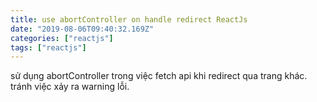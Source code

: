 ```yaml
---
title: use abortController on handle redirect ReactJs
date: "2019-08-06T09:40:32.169Z"
categories: ["reactjs"]
tags: ["reactjs"]
---
```

sử dụng abortController trong việc fetch api khi redirect qua trang khác. tránh việc xảy ra warning lỗi.